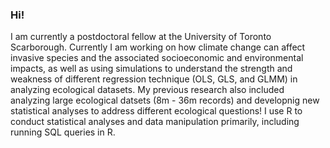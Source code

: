 ### Hi! 
I am currently a postdoctoral fellow at the University of Toronto Scarborough. Currently I am working on how climate change can affect invasive species and the associated socioeconomic and environmental impacts, as well as using simulations to understand the strength and weakness of different regression technique (OLS, GLS, and GLMM) in analyzing ecological datasets. My previous research also included analyzing large ecological datsets (8m - 36m records) and developnig new statistical analyses to address different ecological questions! I use R to conduct statistical analyses and data manipulation primarily, including running SQL queries in R.


<!--
**tpaknok/tpaknok** is a ✨ _special_ ✨ repository because its `README.md` (this file) appears on your GitHub profile.

Here are some ideas to get you started:

- 🔭 I’m currently working on ...
- 🌱 I’m currently learning ...
- 👯 I’m looking to collaborate on ...
- 🤔 I’m looking for help with ...
- 💬 Ask me about ...
- 📫 How to reach me: ...
- 😄 Pronouns: ...
- ⚡ Fun fact: ...
-->
